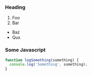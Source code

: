 ---
---

<script>
  import { Collapsible } from '$lib/components';
</script>

<Collapsible summary="Collapsible summary">

### Heading

1. Foo
2. Bar
 * Baz
 * Qux

### Some Javascript

```js
function logSomething(something) {
  console.log('Something', something);
}
```

</Collapsible>
